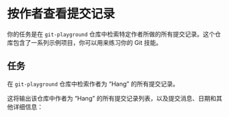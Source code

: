 # 按作者查看提交记录

你的任务是在 `git-playground` 仓库中检索特定作者所做的所有提交记录。这个仓库包含了一系列示例项目，你可以用来练习你的 Git 技能。

## 任务

在 `git-playground` 仓库中检索作者为 “Hang” 的所有提交记录。

这将输出该仓库中作者为 “Hang” 的所有提交记录列表，以及提交消息、日期和其他详细信息：

```shell

```

